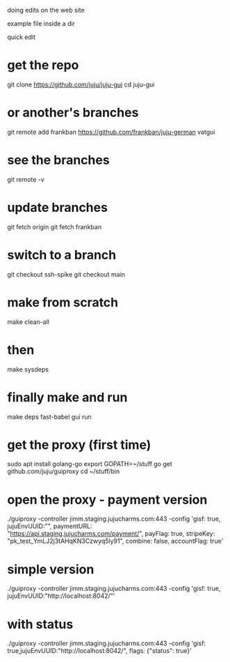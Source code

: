 doing edits on the web site

example file inside a dir

quick edit

# get the repo
  git clone https://github.com/juju/juju-gui
  cd juju-gui

# or another's branches
  git remote add frankban https://github.com/frankban/juju-german vatgui

# see the branches
git remote -v

# update branches
git fetch origin
git fetch frankban

# switch to a branch
git checkout ssh-spike
git checkout main

# make from scratch
make clean-all
# then
make sysdeps
# finally make and run
make deps fast-babel gui run

# get the proxy (first time)
sudo apt install golang-go
export GOPATH=~/stuff
go get github.com/juju/guiproxy
cd ~/stuff/bin

# open the proxy - payment version
./guiproxy -controller jimm.staging.jujucharms.com:443 -config 'gisf: true, jujuEnvUUID:"", paymentURL: "https://api.staging.jujucharms.com/payment/", payFlag: true, stripeKey: "pk_test_YmLJ2j3tAHqKN3Czwyq5ly91", combine: false, accountFlag: true'

# simple version
./guiproxy -controller jimm.staging.jujucharms.com:443 -config 'gisf: true, jujuEnvUUID:"http://localhost:8042/"'

# with status
./guiproxy -controller jimm.staging.jujucharms.com:443 -config 'gisf: true,jujuEnvUUID:"http://localhost:8042/", flags: {"status": true}'
